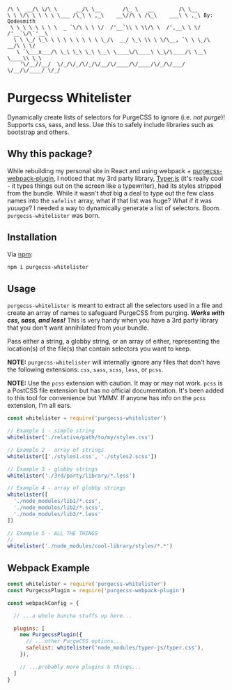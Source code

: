 ```

/\ \  __/\ \/\ \      __/\ \__       /\_ \   __        /\ \__
\ \ \/\ \ \ \ \ \___ /\_\ \ ,_\    __\//\ \ /\_\    ___\ \ ,_\ By: Qodesmith
 \ \ \ \ \ \ \ \  _ `\/\ \ \ \/  /'__`\\ \ \\/\ \  /',__\ \ \/  /'__`\/\`'__\
  \ \ \_/ \_\ \ \ \ \ \ \ \ \ \_/\  __/ \_\ \\ \ \/\__, `\ \ \_/\  __/\ \ \/
   \ `\___x___/\ \_\ \_\ \_\ \__\ \____\/\____\ \_\/\____/\ \__\ \____\\ \_\
    '\/__//__/  \/_/\/_/\/_/\/__/\/____/\/____/\/_/\/___/  \/__/\/____/ \/_/

```

# Purgecss Whitelister

Dynamically create lists of selectors for PurgeCSS to ignore (i.e. _not purge_)! Supports css, sass, and less. Use this to safely include libraries such as bootstrap and others.


## Why this package?

While rebuilding my personal site in React and using webpack + [purgecss-webpack-plugin](https://github.com/FullHuman/purgecss-webpack-plugin), I noticed that my 3rd party library, [Typer.js](https://github.com/qodesmith/typer) (it's really cool - it types things out on the screen like a typewriter), had its styles stripped from the bundle. While it wasn't _that_ big a deal to type out the few class names into the `safelist` array, what if that list was huge? What if it was _yuuuge_? I needed a way to dynamically generate a list of selectors. Boom. `purgecss-whitelister` was born.


## Installation

Via [npm](https://www.npmjs.com/package/purgecss-whitelister):

```bash
npm i purgecss-whitelister
```


## Usage

`purgecss-whitelister` is meant to extract all the selectors used in a file and create an array of names to safeguard PurgeCSS from purging. ***Works with css, sass, and less!*** This is very handy when you have a 3rd party library that you don't want annihilated from your bundle.

Pass either a string, a globby string, or an array of either, representing the location(s) of the file(s) that contain selectors you want to keep.

**NOTE:** `purgecss-whitelister` will internally ignore any files that don't have the following extensions: `css`, `sass`, `scss`, `less`, or `pcss`.

**NOTE:** Use the `pcss` extension with caution. It may or may not work. `pcss` is a PostCSS file extension but has no official documentation. It's been added to this tool for convenience but YMMV. If anyone has info on the `pcss` extension, I'm all ears.

```javascript
const whitelister = require('purgecss-whitelister')

// Example 1 - simple string
whitelister('./relative/path/to/my/styles.css')

// Example 2 - array of strings
whitelister(['./styles1.css', './styles2.scss'])

// Example 3 - globby strings
whitelister('./3rd/party/library/*.less')

// Example 4 - array of globby strings
whitelister([
  './node_modules/lib1/*.css',
  './node_modules/lib2/*.scss',
  './node_modules/lib3/*.less'
])

// Example 5 - ALL THE THINGS
//
whitelister('./node_modules/cool-library/styles/*.*')
```

## Webpack Example

```javascript
const whitelister = require('purgecss-whitelister')
const PurgecssPlugin = require('purgecss-webpack-plugin')

const webpackConfig = {

  // ...a whole buncha stuffs up here...

  plugins: [
    new PurgecssPlugin({
      // ...other PurgeCSS options...
      safelist: whitelister('node_modules/typer-js/typer.css'),
    }),

    // ...probably more plugins & things...
  ]
}
```
